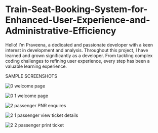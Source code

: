 # Train-Seat-Booking-System-for-Enhanced-User-Experience-and-Administrative-Efficiency
Hello! I’m Praveena, a dedicated and passionate developer with a keen interest in development and analysis. Throughout this project, I have learned and grown significantly as a developer. From tackling complex coding challenges to refining user experience, every step has been a valuable learning experience.

SAMPLE SCREENSHOTS

![0 welcome page](https://github.com/Praveena1309/Train-Seat-Booking-System-for-Enhanced-User-Experience-and-Administrative-Efficiency/assets/121342359/802d1fd4-bd6d-4e1a-b724-195f0083a493)

![0 1 welcome page](https://github.com/Praveena1309/Train-Seat-Booking-System-for-Enhanced-User-Experience-and-Administrative-Efficiency/assets/121342359/6fc3374a-cae9-452d-982a-2cbd04b92385)

![2 passenger PNR enquires](https://github.com/Praveena1309/Train-Seat-Booking-System-for-Enhanced-User-Experience-and-Administrative-Efficiency/assets/121342359/77ea8a86-13f8-4434-b12f-d34256757aae)

![2 1 passenger view ticket details](https://github.com/Praveena1309/Train-Seat-Booking-System-for-Enhanced-User-Experience-and-Administrative-Efficiency/assets/121342359/3e22a42c-f22d-413f-959a-e31fe1cc3a69)

![2 2 passenger print ticket](https://github.com/Praveena1309/Train-Seat-Booking-System-for-Enhanced-User-Experience-and-Administrative-Efficiency/assets/121342359/5b7e45e3-8fd9-4141-8251-7b032fb9ddb0)






